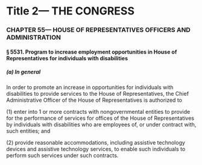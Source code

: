 
# Title 2— THE CONGRESS
### CHAPTER 55— HOUSE OF REPRESENTATIVES OFFICERS AND ADMINISTRATION
#### § 5531. Program to increase employment opportunities in House of Representatives for individuals with disabilities
##### (a) In general

In order to promote an increase in opportunities for individuals with disabilities to provide services to the House of Representatives, the Chief Administrative Officer of the House of Representatives is authorized to

(1) enter into 1 or more contracts with nongovernmental entities to provide for the performance of services for offices of the House of Representatives by individuals with disabilities who are employees of, or under contract with, such entities; and

(2) provide reasonable accommodations, including assistive technology devices and assistive technology services, to enable such individuals to perform such services under such contracts.
